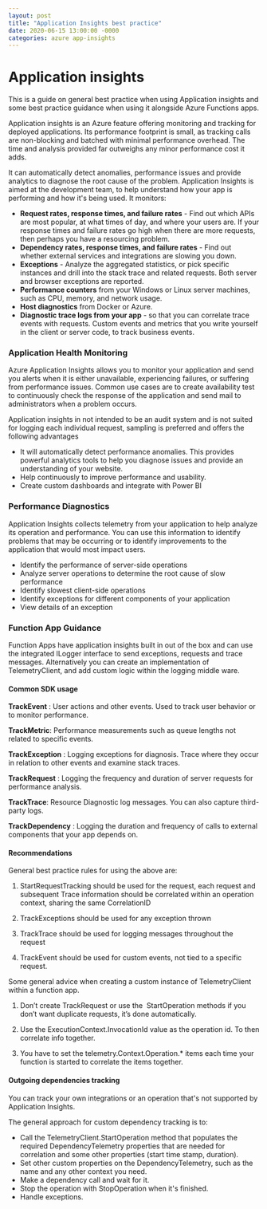 ```yaml
---
layout: post
title: "Application Insights best practice"
date: 2020-06-15 13:00:00 -0000
categories: azure app-insights
---
```

<h1>Application insights</h1>
This is a guide on general best practice when using Application insights and some best practice guidance when using it alongside Azure Functions apps.

Application insights is an Azure feature offering monitoring and tracking for deployed applications. Its performance footprint is small, as tracking calls are non-blocking and batched with minimal performance overhead. The time and analysis provided far outweighs any minor performance cost it adds.

It can automatically detect anomalies, performance issues and provide analytics to diagnose the root cause of the problem. Application Insights is aimed at the development team, to help understand how your app is performing and how it's being used. It monitors:

*   **Request rates, response times, and failure rates** - Find out which APIs are most popular, at what times of day, and where your users are. If your response times and failure rates go high when there are more requests, then perhaps you have a resourcing problem.
*   **Dependency rates, response times, and failure rates** - Find out whether external services and integrations are slowing you down.
*   **Exceptions** - Analyze the aggregated statistics, or pick specific instances and drill into the stack trace and related requests. Both server and browser exceptions are reported.
*   **Performance counters** from your Windows or Linux server machines, such as CPU, memory, and network usage.
*   **Host diagnostics** from Docker or Azure.
*   **Diagnostic trace logs from your app** - so that you can correlate trace events with requests. Custom events and metrics that you write yourself in the client or server code, to track business events.

### Application Health Monitoring

Azure Application Insights allows you to monitor your application and send you alerts when it is either unavailable, experiencing failures, or suffering from performance issues. Common use cases are to create availability test to continuously check the response of the application and send mail to administrators when a problem occurs.

Application insights in not intended to be an audit system and is not suited for logging each individual request, sampling is preferred and offers the following advantages

*   It will automatically detect performance anomalies. This provides powerful analytics tools to help you diagnose issues and provide an understanding of your website.
*   Help continuously to improve performance and usability.
*   Create custom dashboards and integrate with Power BI

### Performance Diagnostics 

Application Insights collects telemetry from your application to help analyze its operation and performance. You can use this information to identify problems that may be occurring or to identify improvements to the application that would most impact users.

*   Identify the performance of server-side operations
*   Analyze server operations to determine the root cause of slow performance
*   Identify slowest client-side operations
*   Identify exceptions for different components of your application
*   View details of an exception

### Function App Guidance

Function Apps have application insights built in out of the box and can use the integrated ILogger interface to send exceptions, requests and trace messages. Alternatively you can create an implementation of TelemetryClient, and add custom logic within the logging middle ware. 

#### Common SDK usage
**TrackEvent** : User actions and other events. Used to track user behavior or to monitor performance.

**TrackMetric**: Performance measurements such as queue lengths not related to specific events.

**TrackException** : Logging exceptions for diagnosis. Trace where they occur in relation to other events and examine stack traces.

**TrackRequest** : Logging the frequency and duration of server requests for performance analysis.

**TrackTrace**: Resource Diagnostic log messages. You can also capture third-party logs.

**TrackDependency** : Logging the duration and frequency of calls to external components that your app depends on.

#### Recommendations

General best practice rules for using the above are:

1.  StartRequestTracking should be used for the request, each request and subsequent Trace information should be correlated within an operation context, sharing the same CorrelationID
    
2.  TrackExceptions should be used for any exception thrown
    
3.  TrackTrace should be used for logging messages throughout the request
    
4.  TrackEvent should be used for custom events, not tied to a specific request.
    

Some general advice when creating a custom instance of TelemetryClient within a function app.

1.  Don’t create TrackRequest or use the  StartOperation<RequestTelemetry> methods if you don’t want duplicate requests, it’s done automatically.
    
2.  Use the ExecutionContext.InvocationId value as the operation id. To then correlate info together.
    
3.  You have to set the telemetry.Context.Operation.\* items each time your function is started to correlate the items together. 
    

#### Outgoing dependencies tracking

You can track your own integrations or an operation that's not supported by Application Insights.

The general approach for custom dependency tracking is to:

*   Call the TelemetryClient.StartOperation method that populates the required DependencyTelemetry properties that are needed for correlation and some other properties (start time stamp, duration).
*   Set other custom properties on the DependencyTelemetry, such as the name and any other context you need.
*   Make a dependency call and wait for it.
*   Stop the operation with StopOperation when it's finished.
*   Handle exceptions.